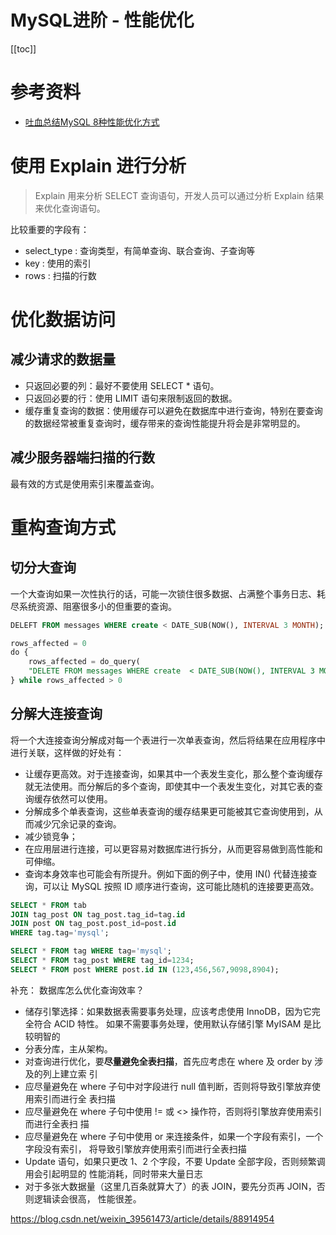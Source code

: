 # MySQL进阶 - 性能优化

[[toc]]

# 参考资料

* [吐血总结MySQL 8种性能优化方式](https://blog.csdn.net/weixin_39561473/article/details/88914954)

# 使用 Explain 进行分析

> Explain 用来分析 SELECT 查询语句，开发人员可以通过分析 Explain 结果来优化查询语句。

比较重要的字段有：

- select_type : 查询类型，有简单查询、联合查询、子查询等
- key : 使用的索引
- rows : 扫描的行数

# 优化数据访问

## 减少请求的数据量

- 只返回必要的列：最好不要使用 SELECT * 语句。
- 只返回必要的行：使用 LIMIT 语句来限制返回的数据。
- 缓存重复查询的数据：使用缓存可以避免在数据库中进行查询，特别在要查询的数据经常被重复查询时，缓存带来的查询性能提升将会是非常明显的。

## 减少服务器端扫描的行数

最有效的方式是使用索引来覆盖查询。

# 重构查询方式

## 切分大查询

一个大查询如果一次性执行的话，可能一次锁住很多数据、占满整个事务日志、耗尽系统资源、阻塞很多小的但重要的查询。

```sql
DELEFT FROM messages WHERE create < DATE_SUB(NOW(), INTERVAL 3 MONTH);
```

```sql
rows_affected = 0
do {
    rows_affected = do_query(
    "DELETE FROM messages WHERE create  < DATE_SUB(NOW(), INTERVAL 3 MONTH) LIMIT 10000")
} while rows_affected > 0
```

## 分解大连接查询

将一个大连接查询分解成对每一个表进行一次单表查询，然后将结果在应用程序中进行关联，这样做的好处有：

- 让缓存更高效。对于连接查询，如果其中一个表发生变化，那么整个查询缓存就无法使用。而分解后的多个查询，即使其中一个表发生变化，对其它表的查询缓存依然可以使用。
- 分解成多个单表查询，这些单表查询的缓存结果更可能被其它查询使用到，从而减少冗余记录的查询。
- 减少锁竞争；
- 在应用层进行连接，可以更容易对数据库进行拆分，从而更容易做到高性能和可伸缩。
- 查询本身效率也可能会有所提升。例如下面的例子中，使用 IN() 代替连接查询，可以让 MySQL 按照 ID 顺序进行查询，这可能比随机的连接要更高效。

```sql
SELECT * FROM tab
JOIN tag_post ON tag_post.tag_id=tag.id
JOIN post ON tag_post.post_id=post.id
WHERE tag.tag='mysql';
```

```sql
SELECT * FROM tag WHERE tag='mysql';
SELECT * FROM tag_post WHERE tag_id=1234;
SELECT * FROM post WHERE post.id IN (123,456,567,9098,8904);
```

补充：
数据库怎么优化查询效率？

* 储存引擎选择：如果数据表需要事务处理，应该考虑使用 InnoDB，因为它完全符合 ACID 特性。
如果不需要事务处理，使用默认存储引擎 MyISAM 是比较明智的
* 分表分库，主从架构。
* 对查询进行优化，要**尽量避免全表扫描**，首先应考虑在 where 及 order by 涉及的列上建立索
引
* 应尽量避免在 where 子句中对字段进行 null 值判断，否则将导致引擎放弃使用索引而进行全
表扫描
* 应尽量避免在 where 子句中使用 != 或 <> 操作符，否则将引擎放弃使用索引而进行全表扫
描
* 应尽量避免在 where 子句中使用 or 来连接条件，如果一个字段有索引，一个字段没有索引，
将导致引擎放弃使用索引而进行全表扫描
* Update 语句，如果只更改 1、2 个字段，不要 Update 全部字段，否则频繁调用会引起明显的
性能消耗，同时带来大量日志
* 对于多张大数据量（这里几百条就算大了）的表 JOIN，要先分页再 JOIN，否则逻辑读会很高，
性能很差。


https://blog.csdn.net/weixin_39561473/article/details/88914954
